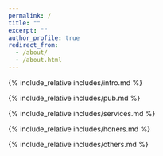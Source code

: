 ```yaml
---
permalink: /
title: ""
excerpt: ""
author_profile: true
redirect_from: 
  - /about/
  - /about.html
---
```


<span class='anchor' id='about-me'></span>
{% include_relative includes/intro.md %}

{% include_relative includes/pub.md %}

<!-- {% include_relative includes/news.md %}

{% include_relative includes/pub_short.md %} -->

{% include_relative includes/services.md %}

{% include_relative includes/honers.md %}

{% include_relative includes/others.md %}